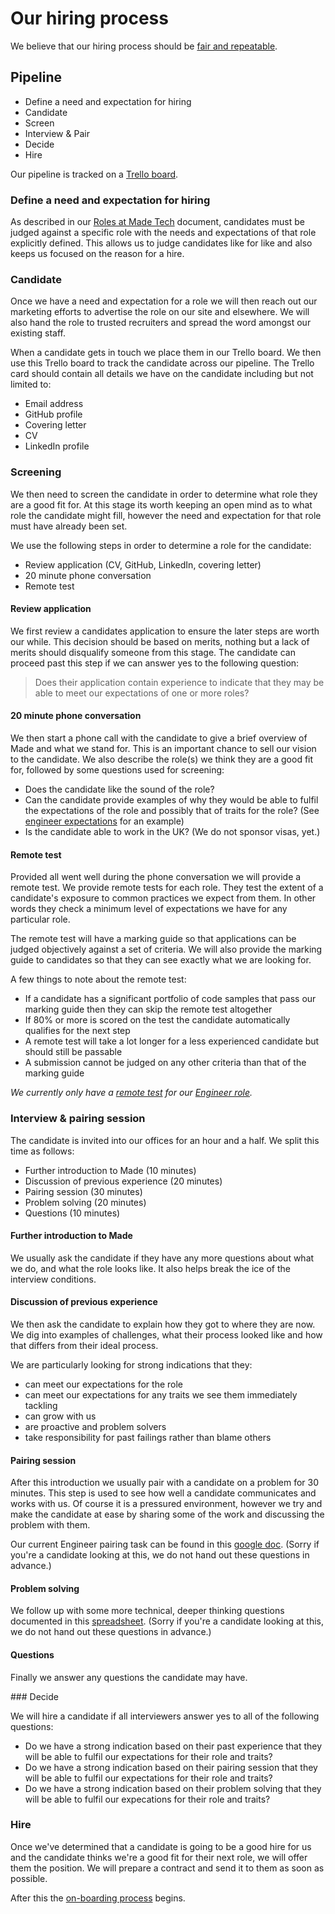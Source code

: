 # Our hiring process

We believe that our hiring process should be [fair and repeatable](rationale.md).

## Pipeline

 - Define a need and expectation for hiring
 - Candidate
 - Screen
 - Interview & Pair
 - Decide
 - Hire

Our pipeline is tracked on a [Trello board](https://trello.com/b/0kmnv5Wo/recruitment).

### Define a need and expectation for hiring

As described in our [Roles at Made Tech](../roles/README.md) document, candidates must be judged against a specific role with the needs and expectations of that role explicitly defined. This allows us to judge candidates like for like and also keeps us focused on the reason for a hire.

### Candidate

Once we have a need and expectation for a role we will then reach out our marketing efforts to advertise the role on our site and elsewhere. We will also hand the role to trusted recruiters and spread the word amongst our existing staff.

When a candidate gets in touch we place them in our Trello board. We then use this Trello board to track the candidate across our pipeline. The Trello card should contain all details we have on the candidate including but not limited to:

 - Email address
 - GitHub profile
 - Covering letter
 - CV
 - LinkedIn profile

### Screening

We then need to screen the candidate in order to determine what role they are a good fit for. At this stage its worth keeping an open mind as to what role the candidate might fill, however the need and expectation for that role must have already been set.

We use the following steps in order to determine a role for the candidate:

 - Review application (CV, GitHub, LinkedIn, covering letter)
 - 20 minute phone conversation
 - Remote test

#### Review application

We first review a candidates application to ensure the later steps are worth our while. This decision should be based on merits, nothing but a lack of merits should disqualify someone from this stage. The candidate can proceed past this step if we can answer yes to the following question:

> Does their application contain experience to indicate that they may be able to meet our expectations of one or more roles?

#### 20 minute phone conversation

We then start a phone call with the candidate to give a brief overview of Made and what we stand for. This is an important chance to sell our vision to the candidate. We also describe the role(s) we think they are a good fit for, followed by some questions used for screening:

 - Does the candidate like the sound of the role?
 - Can the candidate provide examples of why they would be able to fulfil the expectations of the role and possibly that of traits for the role? (See [engineer expectations](roles/engineer.md#engineer-role) for an example)
 - Is the candidate able to work in the UK? (We do not sponsor visas, yet.)

#### Remote test

Provided all went well during the phone conversation we will provide a remote test. We provide remote tests for each role. They test the extent of a candidate's exposure to common practices we expect from them. In other words they check a minimum level of expectations we have for any particular role.

The remote test will have a marking guide so that applications can be judged objectively against a set of criteria. We will also provide the marking guide to candidates so that they can see exactly what we are looking for.

A few things to note about the remote test:

 - If a candidate has a significant portfolio of code samples that pass our marking guide then they can skip the remote test altogether
 - If 80% or more is scored on the test the candidate automatically qualifies for the next step
 - A remote test will take a lot longer for a less experienced candidate but should still be passable
 - A submission cannot be judged on any other criteria than that of the marking guide

*We currently only have a [remote test](remote_test/README.md) for our [Engineer role](roles/engineer.md#engineer-role).*

### Interview & pairing session

The candidate is invited into our offices for an hour and a half. We split this time as follows:

 - Further introduction to Made (10 minutes)
 - Discussion of previous experience (20 minutes)
 - Pairing session (30 minutes)
 - Problem solving (20 minutes)
 - Questions (10 minutes)

#### Further introduction to Made

We usually ask the candidate if they have any more questions about what we do, and what the role looks like. It also helps break the ice of the interview conditions.

#### Discussion of previous experience

We then ask the candidate to explain how they got to where they are now. We dig into examples of challenges, what their process looked like and how that differs from their ideal process.

We are particularly looking for strong indications that they:

 - can meet our expectations for the role
 - can meet our expectations for any traits we see them immediately tackling
 - can grow with us
 - are proactive and problem solvers
 - take responsibility for past failings rather than blame others

#### Pairing session

After this introduction we usually pair with a candidate on a problem for 30 minutes. This step is used to see how well a candidate communicates and works with us. Of course it is a pressured environment, however we try and make the candidate at ease by sharing some of the work and discussing the problem with them.

Our current Engineer pairing task can be found in this [google doc](https://docs.google.com/a/madebymade.co.uk/document/d/1nqKNcy9wGcQjAOD-nYP_KtXLFyDQD6KEEhGw6_Andik/edit?usp=sharing). (Sorry if you're a candidate looking at this, we do not hand out these questions in advance.)

#### Problem solving

We follow up with some more technical, deeper thinking questions documented in this [spreadsheet](https://docs.google.com/spreadsheets/d/1gzOeu_a9uPdOA0roY1oMo_S4pLQCCdrysgyFANcu0FA/edit#gid=1588607612). (Sorry if you're a candidate looking at this, we do not hand out these questions in advance.)

#### Questions

Finally we answer any questions the candidate may have.

### Decide

We will hire a candidate if all interviewers answer yes to all of the following questions:

 - Do we have a strong indication based on their past experience that they will be able to fulfil our expectations for their role and traits?
 - Do we have a strong indication based on their pairing session that they will be able to fulfil our expectations for their role and traits?
 - Do we have a strong indication based on their problem solving that they will be able to fulfil our expecations for their role and traits?

### Hire

Once we've determined that a candidate is going to be a good hire for us and the candidate thinks we're a good fit for their next role, we will offer them the position. We will prepare a contract and send it to them as soon as possible.

After this the [on-boarding process](../company/first_day.md) begins.
